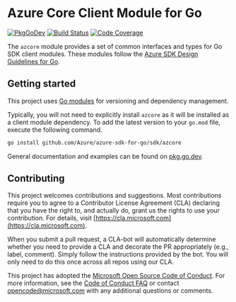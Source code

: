 # Azure Core Client Module for Go

[![PkgGoDev](https://pkg.go.dev/badge/github.com/Azure/azure-sdk-for-go/sdk/azcore)](https://pkg.go.dev/github.com/Azure/azure-sdk-for-go/sdk/azcore)
[![Build Status](https://dev.azure.com/azure-sdk/public/_apis/build/status/go/go%20-%20azcore%20-%20ci?branchName=main)](https://dev.azure.com/azure-sdk/public/_build/latest?definitionId=1843&branchName=main)
[![Code Coverage](https://img.shields.io/azure-devops/coverage/azure-sdk/public/1843/main)](https://img.shields.io/azure-devops/coverage/azure-sdk/public/1843/main)

The `azcore` module provides a set of common interfaces and types for Go SDK client modules.
These modules follow the [Azure SDK Design Guidelines for Go](https://azure.github.io/azure-sdk/golang_introduction.html).

## Getting started

This project uses [Go modules](https://github.com/golang/go/wiki/Modules) for versioning and dependency management.

Typically, you will not need to explicitly install `azcore` as it will be installed as a client module dependency.
To add the latest version to your `go.mod` file, execute the following command.

```bash
go install github.com/Azure/azure-sdk-for-go/sdk/azcore
```

General documentation and examples can be found on [pkg.go.dev](https://pkg.go.dev/github.com/Azure/azure-sdk-for-go/sdk/azcore).

## Contributing
This project welcomes contributions and suggestions. Most contributions require
you to agree to a Contributor License Agreement (CLA) declaring that you have
the right to, and actually do, grant us the rights to use your contribution.
For details, visit [https://cla.microsoft.com](https://cla.microsoft.com).

When you submit a pull request, a CLA-bot will automatically determine whether
you need to provide a CLA and decorate the PR appropriately (e.g., label,
comment). Simply follow the instructions provided by the bot. You will only
need to do this once across all repos using our CLA.

This project has adopted the
[Microsoft Open Source Code of Conduct](https://opensource.microsoft.com/codeofconduct/).
For more information, see the
[Code of Conduct FAQ](https://opensource.microsoft.com/codeofconduct/faq/)
or contact [opencode@microsoft.com](mailto:opencode@microsoft.com) with any
additional questions or comments.
